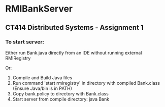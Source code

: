 # RMIBankServer

## CT414 Distributed Systems - Assignment 1

### To start server:

 Either run Bank.java directly from an IDE without running external RMIRegistry

 Or:

  1. Compile and Build Java files
  2. Run command 'start rmiregistry' in directory with compiled Bank.class
     (Ensure Java/bin is in PATH)
  3. Copy bank.policy to directory with Bank.class
  4. Start server from compile directory: java Bank <port>
